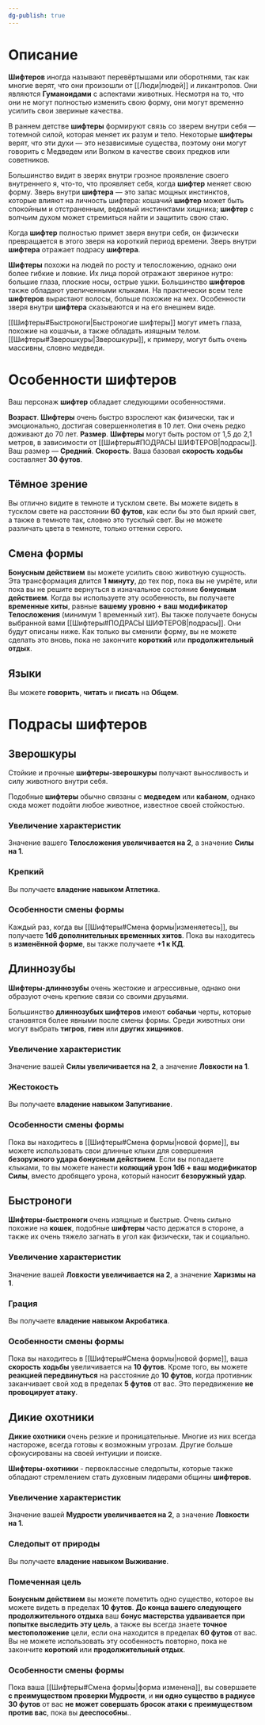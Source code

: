 ```yaml
---
dg-publish: true
---
```

# Описание

**Шифтеров** иногда называют перевёртышами или оборотнями, так как многие верят, что они произошли от [[Люди|людей]] и ликантропов. Они являются **Гуманоидами** с аспектами животных. Несмотря на то, что они не могут полностью изменить свою форму, они могут временно усилить свои звериные качества.

В раннем детстве **шифтеры** формируют связь со зверем внутри себя — тотемной силой, которая меняет их разум и тело. Некоторые **шифтеры** верят, что эти духи — это независимые существа, поэтому они могут говорить с Медведем или Волком в качестве своих предков или советников.

Большинство видит в зверях внутри грозное проявление своего внутреннего я, что-то, что проявляет себя, когда **шифтер** меняет свою форму. Зверь внутри **шифтера** — это запас мощных инстинктов, которые влияют на личность шифтера: кошачий **шифтер** может быть спокойным и отстраненным, ведомый инстинктами хищника; **шифтер** с волчьим духом может стремиться найти и защитить свою стаю.

Когда **шифтер** полностью примет зверя внутри себя, он физически превращается в этого зверя на короткий период времени. Зверь внутри **шифтера** отражает подрасу **шифтера**.

**Шифтеры** похожи на людей по росту и телосложению, однако они более гибкие и ловкие. Их лица порой отражают звериное нутро: большие глаза, плоские носы, острые ушки. Большинство **шифтеров** также обладают увеличенными клыками. На практически всем теле **шифтеров** вырастают волосы, больше похожие на мех. Особенности зверя внутри **шифтера** сказываются и на его внешнем виде.

[[Шифтеры#Быстроноги|Быстроногие шифтеры]] могут иметь глаза, похожие на кошачьи, а также обладать изящным телом. [[Шифтеры#Зверошкуры|Зверошкуры]], к примеру, могут быть очень массивны, словно медведи.

# Особенности шифтеров

Ваш персонаж **шифтер** обладает следующими особенностями.

**Возраст**. **Шифтеры** очень быстро взрослеют как физически, так и эмоционально, достигая совершеннолетия в 10 лет. Они очень редко доживают до 70 лет.
**Размер**. **Шифтеры** могут быть ростом от 1,5 до 2,1 метров, в зависимости от [[Шифтеры#ПОДРАСЫ ШИФТЕРОВ|подрасы]]. Ваш размер — **Средний**.
**Скорость**. Ваша базовая **скорость ходьбы** составляет **30 футов**.

## Тёмное зрение

Вы отлично видите в темноте и тусклом свете. Вы можете видеть в тусклом свете на расстоянии **60 футов**, как если бы это был яркий свет, а также в темноте так, словно это тусклый свет. Вы не можете различать цвета в темноте, только оттенки серого.

## Смена формы

**Бонусным действием** вы можете усилить свою животную сущность. Эта трансформация длится **1 минуту**, до тех пор, пока вы не умрёте, или пока вы не решите вернуться в изначальное состояние **бонусным действием**. Когда вы используете эту особенность, вы получаете **временные хиты**, равные **вашему уровню + ваш модификатор Телосложения** (минимум 1 временный хит). Вы также получаете бонусы выбранной вами [[Шифтеры#ПОДРАСЫ ШИФТЕРОВ|подрасы]]. Они будут описаны ниже. Как только вы сменили форму, вы не можете сделать это вновь, пока не закончите **короткий** или **продолжительный отдых**.

## Языки

Вы можете **говорить**, **читать** и **писать** на **Общем**.

# Подрасы шифтеров

## Зверошкуры

Стойкие и прочные **шифтеры-зверошкуры** получают выносливость и силу животного внутри себя.

Подобные **шифтеры** обычно связаны с **медведем** или **кабаном**, однако сюда может подойти любое животное, известное своей стойкостью.

### Увеличение характеристик

Значение вашего **Телосложения увеличивается на 2**, а значение **Силы на 1**.

### Крепкий

Вы получаете **владение навыком Атлетика**.

### Особенности смены формы

Каждый раз, когда вы [[Шифтеры#Смена формы|изменяетесь]], вы получаете **1d6 дополнительных временных хитов**. Пока вы находитесь в **изменённой форме**, вы также получаете **+1 к КД**.

## Длиннозубы

**Шифтеры-длиннозубы** очень жестокие и агрессивные, однако они образуют очень крепкие связи со своими друзьями.

Большинство **длиннозубых шифтеров** имеют **собачьи** черты, которые становятся более явными после смены формы. Среди животных они могут выбрать **тигров**, **гиен** или **других хищников**.

### Увеличение характеристик

Значение вашей **Силы увеличивается на 2**, а значение **Ловкости на 1**.

### Жестокость

Вы получаете **владение навыком Запугивание**.

### Особенности смены формы

Пока вы находитесь в [[Шифтеры#Смена формы|новой форме]], вы можете использовать свои длинные клыки для совершения **безоружного удара бонусным действием**. Если вы попадаете клыками, то вы можете нанести **колющий урон 1d6 + ваш модификатор Силы**, вместо дробящего урона, который наносит **безоружный удар**.

## Быстроноги

**Шифтеры-быстроноги** очень изящные и быстрые. Очень сильно похожие на **кошек**, подобные **шифтеры** часто держатся в стороне, а также их очень тяжело загнать в угол как физически, так и социально.

### Увеличение характеристик

Значение вашей **Ловкости увеличивается на 2**, а значение **Харизмы на 1**.

### Грация

Вы получаете **владение навыком Акробатика**.

### Особенности смены формы

Пока вы находитесь в [[Шифтеры#Смена формы|новой форме]], ваша **скорость ходьбы** увеличивается на **10 футов**. Кроме того, вы можете **реакцией передвинуться** на расстояние до **10 футов**, когда противник заканчивает свой ход в пределах **5 футов** от вас. Это передвижение **не провоцирует атаку**.

## Дикие охотники

**Дикие охотники** очень резкие и проницательные. Многие из них всегда настороже, всегда готовы к возможным угрозам. Другие больше сфокусированы на своей интуиции и поиске.

**Шифтеры-охотники** - первоклассные следопыты, которые также обладают стремлением стать духовным лидерами общины **шифтеров**.

### Увеличение характеристик

Значение вашей **Мудрости увеличивается на 2**, а значение **Ловкости на 1**.

### Следопыт от природы

Вы получаете **владение навыком Выживание**.

### Помеченная цель

**Бонусным действием** вы можете пометить одно существо, которое вы можете видеть в пределах **10 футов**. **До конца вашего следующего продолжительного отдыха** ваш **бонус мастерства удваивается при попытке выследить эту цель**, а также вы всегда знаете **точное местоположение** цели, если она находится в пределах **60 футов** от вас. Вы не можете использовать эту особенность повторно, пока не закончите **короткий** или **продолжительный отдых**.

### Особенности смены формы

Пока ваша [[Шифтеры#Смена формы|форма изменена]], вы совершаете **с преимуществом проверки Мудрости**, и **ни одно существо в радиусе 30 футов** от вас **не может совершать бросок атаки с преимуществом против вас**, пока вы **дееспособны**..